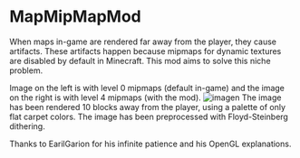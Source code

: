 # MapMipMapMod
When maps in-game are rendered far away from the player, they cause artifacts. These artifacts happen because mipmaps for dynamic textures are disabled by default in Minecraft. This mod aims to solve this niche problem.

Image on the left is with level 0 mipmaps (default in-game) and the image on the right is with level 4 mipmaps (with the mod).
![imagen](https://github.com/user-attachments/assets/d76ed9df-9245-4fb9-8a61-b77c2d4d38a3)
The image has been rendered 10 blocks away from the player, using a palette of only flat carpet colors. The image has been preprocessed with Floyd-Steinberg dithering.

Thanks to EarilGarion for his infinite patience and his OpenGL explanations.
